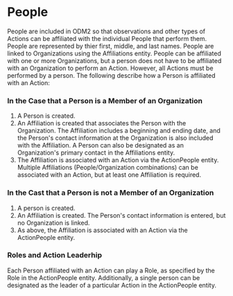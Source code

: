 People
======

People are included in ODM2 so that observations and other types of Actions can be affiliated with the individual People that perform them. People are represented by thier first, middle, and last names. People are linked to Organizations using the Affiliations entity. People can be affiliated with one or more Organizations, but a person does not have to be affiliated with an Organization to perform an Action. However, all Actions must be performed by a person. The following describe how a Person is affiliated with an Action:

### In the Case that a Person is a Member of an Organization ###
1. A Person is created.
2. An Affiliation is created that associates the Person with the Organization. The Affiliation includes a beginning and ending date, and the Person's contact information at the Organization is also included with the Affiliation. A Person can also be designated as an Organization's primary contact in the Affiliations entity.
3. The Affiliation is associated with an Action via the ActionPeople entity. Multiple Affiliations (People/Organization combinations) can be associated with an Action, but at least one Affiliation is required.

### In the Cast that a Person is not a Member of an Organization ###
1. A person is created.
2. An Affiliation is created. The Person's contact information is entered, but no Organization is linked.
3. As above, the Affiliation is associated with an Action via the ActionPeople entity.

### Roles and Action Leaderhip ###
Each Person affiliated with an Action can play a Role, as specified by the Role in the ActionPeople entity.  Additionally, a single person can be designated as the leader of a particular Action in the ActionPeople entity.
